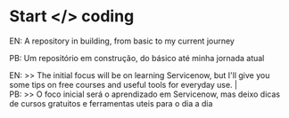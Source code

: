 # Start </> coding

EN: A repository in building, from basic to my current journey 

PB: Um repositório em construção, do básico até   minha jornada atual

EN:  >> The initial focus will be on learning Servicenow, but I'll give you some tips on free courses and useful tools for everyday use. |  
PB:  >> O foco inicial será o aprendizado em Servicenow, mas deixo dicas de cursos gratuitos e ferramentas uteis para o dia a dia



